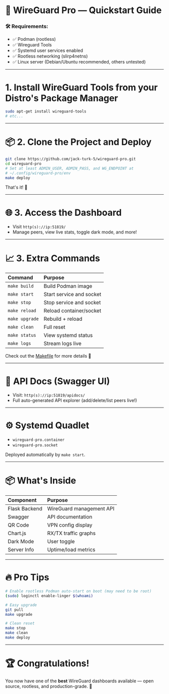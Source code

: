 # 🚀 WireGuard Pro — Quickstart Guide

### 🛠 Requirements:
- ✅ Podman (rootless)
- ✅ Wireguard Tools
- ✅ Systemd user services enabled
- ✅ Rootless networking (slirp4netns)
- ✅ Linux server (Debian/Ubuntu recommended, others untested)

---

# 1. Install WireGuard Tools from your Distro's Package Manager
```bash
sudo apt-get install wireguard-tools
# etc...
```

---

# 📦 2. Clone the Project and Deploy

```bash
git clone https://github.com/jack-turk-5/wireguard-pro.git
cd wireguard-pro
# Set at least ADMIN_USER, ADMIN_PASS, and WG_ENDPOINT at
# ~/.config/wireguard-pro/env
make deploy
```

That's it! 🎯

---

# 🌐 3. Access the Dashboard

- Visit `http(s)://ip:51819/`
- Manage peers, view live stats, toggle dark mode, and more!

---

# 📈 3. Extra Commands

| Command | Purpose |
|:---|:---|
| `make build` | Build Podman image |
| `make start` | Start service and socket |
| `make stop` | Stop service and socket |
| `make reload` | Reload container/socket |
| `make upgrade` | Rebuild + reload |
| `make clean` | Full reset |
| `make status` | View systemd status |
| `make logs` | Stream logs live |

Check out the [Makefile](../Makefile) for more details 📖

---

# 📜 API Docs (Swagger UI)

- Visit: `http(s)://ip:51819/apidocs/`
- Full auto-generated API explorer (add/delete/list peers live!)

---

# ⚙️ Systemd Quadlet

- `wireguard-pro.container`
- `wireguard-pro.socket`

Deployed automatically by `make start`.

---

# 📦 What's Inside

| Component | Purpose |
|:---|:---|
| Flask Backend | WireGuard management API |
| Swagger | API documentation |
| QR Code | VPN config display |
| Chart.js | RX/TX traffic graphs |
| Dark Mode | User toggle |
| Server Info | Uptime/load metrics |

---

# 🔥 Pro Tips

```bash
# Enable rootless Podman auto-start on boot (may need to be root)
(sudo) loginctl enable-linger $(whoami)

# Easy upgrade
git pull
make upgrade

# Clean reset
make stop
make clean
make deploy
```

---

# 🏆 Congratulations!

You now have one of the **best** WireGuard dashboards available — open source, rootless, and production-grade. 🚀